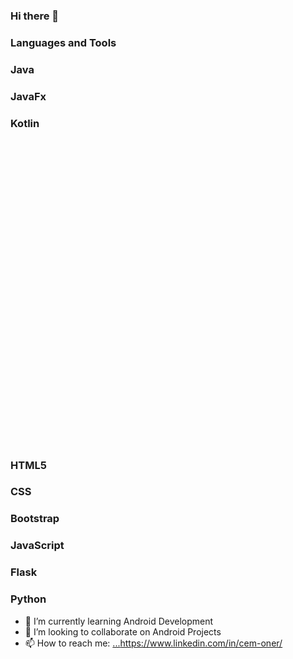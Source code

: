 ### Hi there 👋

### Languages and Tools

### Java 
### JavaFx
### Kotlin <svg viewBox="0 0 128 128"> <defs> <linearGradient id="a" x1="500.003" x2="-.097" y1="579.106" y2="1079.206" gradientTransform="translate(15.534 -96.774) scale(.1939)" gradientUnits="userSpaceOnUse"> <stop offset=".003" stop-color="#e44857"></stop> <stop offset=".469" stop-color="#c711e1"></stop> <stop offset="1" stop-color="#7f52ff"></stop> </linearGradient> </defs> <path fill="url(#a)"d="M112.484 ### 112.484H15.516V15.516h96.968L64 64Zm0 0"></path> </svg>
### HTML5
### CSS
### Bootstrap
### JavaScript
### Flask
### Python



- 🌱 I’m currently learning Android Development
- 👯 I’m looking to collaborate on Android Projects
- 📫 How to reach me: [...](https://www.linkedin.com/in/cem-oner/)https://www.linkedin.com/in/cem-oner/
